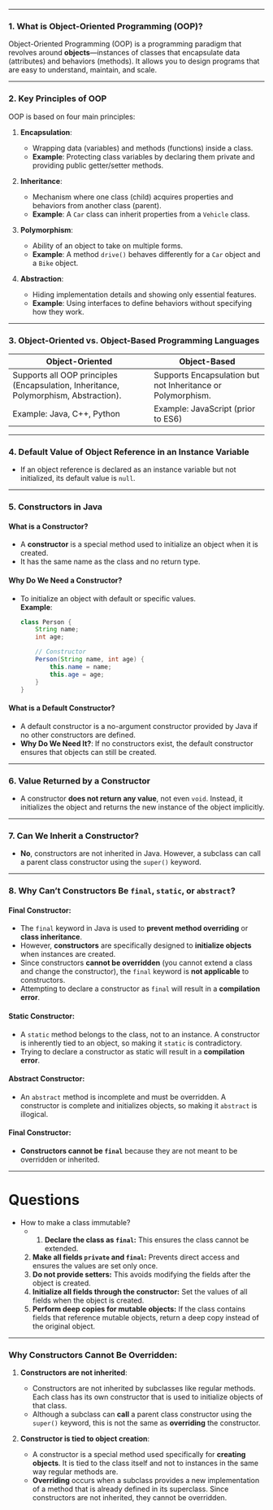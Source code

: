 
---

### 1. **What is Object-Oriented Programming (OOP)?**

Object-Oriented Programming (OOP) is a programming paradigm that revolves around **objects**—instances of classes that encapsulate data (attributes) and behaviors (methods). It allows you to design programs that are easy to understand, maintain, and scale.

---

### 2. **Key Principles of OOP**

OOP is based on four main principles:

1. **Encapsulation**:
    
    - Wrapping data (variables) and methods (functions) inside a class.
    - **Example**: Protecting class variables by declaring them private and providing public getter/setter methods.
2. **Inheritance**:
    
    - Mechanism where one class (child) acquires properties and behaviors from another class (parent).
    - **Example**: A `Car` class can inherit properties from a `Vehicle` class.
3. **Polymorphism**:
    
    - Ability of an object to take on multiple forms.
    - **Example**: A method `drive()` behaves differently for a `Car` object and a `Bike` object.
4. **Abstraction**:
    
    - Hiding implementation details and showing only essential features.
    - **Example**: Using interfaces to define behaviors without specifying how they work.

---

### 3. **Object-Oriented vs. Object-Based Programming Languages**

| **Object-Oriented**                                                                  | **Object-Based**                                            |
| ------------------------------------------------------------------------------------ | ----------------------------------------------------------- |
| Supports all OOP principles (Encapsulation, Inheritance, Polymorphism, Abstraction). | Supports Encapsulation but not Inheritance or Polymorphism. |
| Example: Java, C++, Python                                                           | Example: JavaScript (prior to ES6)                          |

---

### 4. **Default Value of Object Reference in an Instance Variable**

- If an object reference is declared as an instance variable but not initialized, its default value is `null`.

---

### 5. **Constructors in Java**

#### What is a Constructor?

- A **constructor** is a special method used to initialize an object when it is created.
- It has the same name as the class and no return type.

#### Why Do We Need a Constructor?

- To initialize an object with default or specific values.  
    **Example**:
    
    ```java
    class Person {
        String name;
        int age;
    
        // Constructor
        Person(String name, int age) {
            this.name = name;
            this.age = age;
        }
    }
    ```
    

#### What is a Default Constructor?

- A default constructor is a no-argument constructor provided by Java if no other constructors are defined.
- **Why Do We Need It?**: If no constructors exist, the default constructor ensures that objects can still be created.

---

### 6. **Value Returned by a Constructor**

- A constructor **does not return any value**, not even `void`. Instead, it initializes the object and returns the new instance of the object implicitly.

---

### 7. **Can We Inherit a Constructor?**

- **No**, constructors are not inherited in Java. However, a subclass can call a parent class constructor using the `super()` keyword.

---

### 8. **Why Can’t Constructors Be `final`, `static`, or `abstract`?**

#### **Final Constructor**:

- The `final` keyword in Java is used to **prevent method overriding** or **class inheritance**.
- However, **constructors** are specifically designed to **initialize objects** when instances are created.
- Since constructors **cannot be overridden** (you cannot extend a class and change the constructor), the `final` keyword is **not applicable** to constructors.
- Attempting to declare a constructor as `final` will result in a **compilation error**.

#### **Static Constructor**:

- A `static` method belongs to the class, not to an instance. A constructor is inherently tied to an object, so making it `static` is contradictory.
- Trying to declare a constructor as static will result in a **compilation error**.

#### **Abstract Constructor**:

- An `abstract` method is incomplete and must be overridden. A constructor is complete and initializes objects, so making it `abstract` is illogical.

#### **Final Constructor**:

- **Constructors cannot be `final`** because they are not meant to be overridden or inherited.

---
# Questions

* How to make a class immutable?
	* 1. **Declare the class as `final`:** This ensures the class cannot be extended.
	2. **Make all fields `private` and `final`:** Prevents direct access and ensures the values are set only once.
	3. **Do not provide setters:** This avoids modifying the fields after the object is created.
	4. **Initialize all fields through the constructor:** Set the values of all fields when the object is created.
	5. **Perform deep copies for mutable objects:** If the class contains fields that reference mutable objects, return a deep copy instead of the original object.
---
### **Why Constructors Cannot Be Overridden:**

1. **Constructors are not inherited**:
    
    - Constructors are not inherited by subclasses like regular methods. Each class has its own constructor that is used to initialize objects of that class.
    - Although a subclass can **call** a parent class constructor using the `super()` keyword, this is not the same as **overriding** the constructor.
2. **Constructor is tied to object creation**:
    
    - A constructor is a special method used specifically for **creating objects**. It is tied to the class itself and not to instances in the same way regular methods are.
    - **Overriding** occurs when a subclass provides a new implementation of a method that is already defined in its superclass. Since constructors are not inherited, they cannot be overridden.